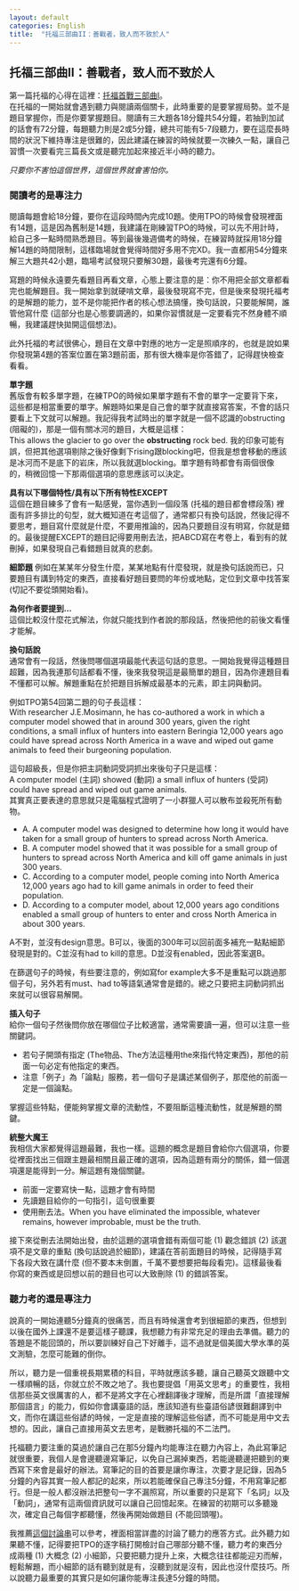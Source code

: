 ```yaml
---
layout: default
categories: English
title:  "托福三部曲II：善戰者，致人而不致於人"
---  
```

## 托福三部曲II：善戰者，致人而不致於人  
第一篇托福的心得在這裡：<a href="https://lloydychuang.github.io/english/2022/04/21/toefl1.html" target="_blank">托福首戰三部曲I</a>。  
在托福的一開始就會遇到聽力與閱讀兩個關卡，此時重要的是要掌握局勢。並不是題目掌握你，而是你要掌握題目。閱讀有三大題各18分鐘共54分鐘，若抽到加試的話會有72分鐘，每題聽力則是2或5分鐘，總共可能有5-7段聽力，要在這麼長時間的狀況下維持專注是很難的，因此建議在練習的時候就要一次練久一點，讓自己習慣一次要看完三篇長文或是聽完加起來接近半小時的聽力。  
  
*只要你不害怕這個世界，這個世界就會害怕你。*  
  
### 閱讀考的是專注力  
閱讀每題會給18分鐘，要你在這段時間內完成10題。使用TPO的時候會發現裡面有14題，這是因為舊制是14題，我建議在剛練習TPO的時候，可以先不用計時，給自己多一點時間熟悉題目。等到最後幾週備考的時候，在練習時就採用18分鐘解14題的時間限制，這樣臨場就會覺得時間好多用不完XD。我一直都用54分鐘來解三大題共42小題，臨場考試發現只要解30題，最後考完還有6分鐘。  
  
寫題的時候永遠要先看題目再看文章，心態上要注意的是：你不用把全部文章都看完也能解題目。我一開始拿到就硬啃文章，最後發現寫不完，但是後來發現托福考的是解題的能力，並不是你能把作者的核心想法搞懂，換句話說，只要能解開，誰管他寫什麼 (這部分也是心態要調適的，如果你習慣就是一定要看完不然身體不順暢，我建議趕快拋開這個想法)。  
  
此外托福的考試很佛心，題目在文章中對應的地方一定是照順序的，也就是說如果你發現第4題的答案位置在第3題前面，那有很大機率是你答錯了，記得趕快檢查看看。  
  
**單字題**  
舊版會有較多單字題，在練TPO的時候如果單字題有不會的單字一定要背下來，這些都是相當重要的單字。解題時如果是自己會的單字就直接寫答案，不會的話只要看上下文就可以解題。我記得我考試時出的單字就是一個不認識的obstructing (阻礙的)，那是一個有關冰河的題目，大概是這樣：  
This allows the glacier to go over the **obstructing** rock bed.
我的印象可能有誤，但把其他選項剔除之後好像剩下rising跟blocking吧，但我是想會移動的應該是冰河而不是底下的岩床，所以我就選blocking。單字題有時都會有兩個很像的，稍微回憶一下那兩個選項的意思應該可以決定。  
  
**具有以下哪個特性/具有以下所有特性EXCEPT**  
這個在題目練多了會有一點感覺，當你遇到一個段落 (托福的題目都會標段落) 裡面有許多排比的句型，就大概知道在考這個了，通常都只有換句話說，然後記得不要思考，題目寫什麼就是什麼，不要用推論的，因為只要題目沒有明寫，你就是錯的。最後提醒EXCEPT的題目記得要用刪去法，把ABCD寫在考卷上，看到有的就刪掉，如果發現自己看錯題目就真的悲劇。  
  
**細節題**
例如在某某年分發生什麼，某某地點有什麼發現，就是換句話說而已，只要題目有講到特定的東西，直接看好題目要問的年份或地點，定位到文章中找答案 (切記不要從頭開始看)。  
  
**為何作者要提到…**  
這個比較沒什麼花式解法，你就只能找到作者說的那段話，然後把他的前後文看懂才能解。  
  
**換句話說**  
通常會有一段話，然後問哪個選項最能代表這句話的意思。一開始我覺得這種題目超難，因為我連那句話都看不懂，後來我發現這是最簡單的題目，因為你連題目看不懂都可以解。解題重點在於把題目拆解成最基本的元素，即主詞與動詞。  
  
例如TPO第54回第二題的句子長這樣：  
With researcher J.E.Mosimann, he has co-authored a work in which a computer model showed that in around 300 years, given the right conditions, a small influx of hunters into eastern Beringia 12,000 years ago could have spread across North America in a wave and wiped out game animals to feed their burgeoning population.  
  
這句超級長，但是你把主詞動詞受詞抓出來後句子只是這樣：  
A computer model (主詞) showed (動詞) a small influx of hunters (受詞) could have spread and wiped out game animals.  
其實真正要表達的意思就只是電腦程式證明了一小群獵人可以散布並殺死所有動物。  
- A. A computer model was designed to determine how long it would have taken for a small group of hunters to spread across North America.  
- B. A computer model showed that it was possible for a small group of hunters to spread across North America and kill off game animals in just 300 years.  
- C. According to a computer model, people coming into North America 12,000 years ago had to kill game animals in order to feed their population.  
- D. According to a computer model, about 12,000 years ago conditions enabled a small group of hunters to enter and cross North America in about 300 years.  
  
A不對，並沒有design意思。B可以，後面的300年可以回前面多補充一點點細節發現是對的。C並沒有had to kill的意思。D並沒有enabled，因此答案選B。  
  
在篩選句子的時候，有些要注意的，例如寫for example大多不是重點可以跳過那個子句，另外若有must、had to等語氣通常會是錯的。總之只要把主詞動詞抓出來就可以很容易解開。  
  
**插入句子**  
給你一個句子然後問你放在哪個位子比較適當，通常需要讀一遍，但可以注意一些關鍵詞。
- 若句子開頭有指定 (The物品、The方法這種用the來指代特定東西)，那他的前面一句必定有他指定的東西。
- 注意「例子」為「論點」服務，若一個句子是講述某個例子，那麼他的前面一定是一個論點。
  
掌握這些特點，便能夠掌握文章的流動性，不要阻斷這種流動性，就是解題的關鍵。  
  
**統整大魔王**  
我相信大家都覺得這題最難，我也一樣。這題的概念是題目會給你六個選項，你要從裡面找出三個跟主題最相關且最正確的選項，因為這題有兩分的關係，錯一個選項還是能得到一分。解這題有幾個關鍵。  
- 前面一定要寫快一點，這題才會有時間
- 先讀題目給你的一句指引，這句很重要
- 使用刪去法。When you have eliminated the impossible, whatever remains, however improbable, must be the truth.
  
接下來從刪去法開始出發，由於這題的選項會錯有兩個可能 (1) 觀念錯誤 (2) 該選項不是文章的重點 (換句話說過於細節)，建議在答前面題目的時候，記得隨手寫下各段大致在講什麼 (但不要本末倒置，千萬不要想要把每段看完)。這樣最後看你寫的東西或是回想以前的題目也可以大致刪除 (1) 的錯誤答案。  
  
### 聽力考的還是專注力  
說真的一開始連聽5分鐘真的很痛苦，而且有時候還會考到很細節的東西，但想到以後在國外上課還不是要這樣子聽課，我想聽力有非常充足的理由去準備。聽力的答題是不能回頭的，所以要訓練好自己下好離手，這不過就是個美國大學水準的英文測驗，怎麼可能難的倒你。  
  
所以，聽力是一個重視長期累積的科目，平時就應該多聽，讓自己聽英文跟聽中文一樣順暢的話，你就立於不敗之地了。我也要提倡「用英文思考」的重要性，我相信那些英文很厲害的人，都不是將文字在心裡翻譯後才理解，而是所謂「直接理解那個語言」的能力，假如你會講臺語的話，應該知道有些臺語俗諺很難翻譯到中文，而你在講這些俗諺的時候，一定是直接的理解這些俗諺，而不可能是用中文去想的。因此，讓自己直接用英文去思考，是戰勝托福的不二法門。  
  
托福聽力要注重的莫過於讓自己在那5分鐘內均能專注在聽力內容上，為此寫筆記就很重要，我個人是會邊聽邊寫筆記，以免自己漏掉東西，若能邊聽邊把聽到的東西寫下來會是最好的辦法。寫筆記的目的首要是讓你專注，次要才是記錄，因為5分鐘的內容其實一般人都記的起來，所以若能確保自己專注5分鐘，不用寫筆記都行。但是一般人都沒辦法把整句一字不漏照寫，所以重要的只是寫下「名詞」以及「動詞」，通常有這兩個資訊就可以讓自己回憶起來。在練習的初期可以多聽幾次，確定自己每個字都聽懂，然後再開始做題目 (不能回頭喔)。  
  
我推薦<a href="https://www.zhihu.com/question/21413812" target="_blank">這個討論串</a>可以參考，裡面相當詳盡的討論了聽力的應答方式。此外聽力如果聽不懂，記得要把TPO的逐字稿打開檢討自己哪部分聽不懂，聽力考的東西分成兩種 (1) 大概念 (2) 小細節，只要把聽力提升上來，大概念往往都能迎刃而解，輕鬆解題，而小細節的話有聽到就是有，沒聽到就是沒有，因此也沒什麼技巧。所以說聽力最重要的其實只是如何讓你能專注長達5分鐘的時間。  
  
